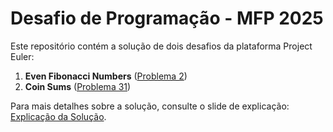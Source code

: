 # Desafio de Programação - MFP 2025

Este repositório contém a solução de dois desafios da plataforma Project Euler:

1. **Even Fibonacci Numbers** ([Problema 2](https://projecteuler.net/problem=2))
2. **Coin Sums** ([Problema 31](https://projecteuler.net/problem=31))

Para mais detalhes sobre a solução, consulte o slide de explicação: [Explicação da Solução](https://www.canva.com/design/DAGg3sbGBGQ/On2yScGbJLmd6-RNLBGVeQ/view?utm_content=DAGg3sbGBGQ&utm_campaign=designshare&utm_medium=link2&utm_source=uniquelinks&utlId=h9fecd86a9d#1).
